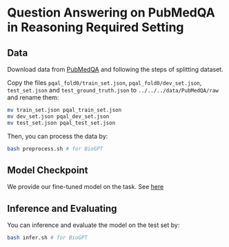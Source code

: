 # Question Answering on PubMedQA in Reasoning Required Setting

## Data
Download data from [PubMedQA](https://github.com/pubmedqa/pubmedqa) and following the steps of splitting dataset.

Copy the files `pqal_fold0/train_set.json`, `pqal_fold0/dev_set.json`, `test_set.json` and `test_ground_truth.json` to `../../../data/PubMedQA/raw` and rename them:

``` bash
mv train_set.json pqal_train_set.json
mv dev_set.json pqal_dev_set.json
mv test_set.json pqal_test_set.json
```

Then, you can process the data by:
``` bash
bash preprocess.sh # for BioGPT
```


## Model Checkpoint
We provide our fine-tuned model on the task. See [here](../../../README.md#pre-trained-models)

## Inference and Evaluating
You can inference and evaluate the model on the test set by:
``` bash
bash infer.sh # for BioGPT
```
